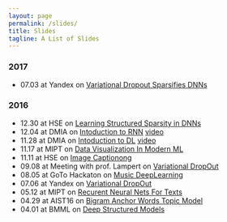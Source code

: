 ```yaml
---
layout: page
permalink: /slides/
title: Slides
tagline: A List of Slides
---
```


### 2017
- 07.03 at Yandex on [Variational Dropout Sparsifies DNNs](https://goo.gl/fH3WcO)

### 2016 
- 12.30 at HSE on [Learning Structured Sparsity in DNNs](2016.12.27_SSL/ssl.pdf)
- 12.04 at DMIA on [Intoduction to RNN](2016.12.04_DMIA_RNN/dmia_rnn.pdf) [video](https://youtu.be/i-l9x09kqZ8)
- 11.28 at DMIA on [Intoduction to DL](2016.11.28_DMIA_DL/dmia_dl.pdf) [video](https://youtu.be/xguvCaSGWQY)
- 11.17 at MIPT on [Data Visualization In Modern ML](2016.11.17_DataVisualizationInModernML/data_viz.pdf)
- 11.11 at HSE  on [Image Captionong](2016.11.11_ImageCaptioning/image_captionong.pdf)
- 09.08 at Meeting with prof. Lampert on [Variational DropOut](2016.09.08_VDLtoLampert/variation_deep_learning.pdf)
- 08.05 at GoTo Hackaton on [Music DeepLearning](2016.08.05_MusicDeepLearning/deep_nn_for_music.pdf)
- 07.06 at Yandex on [Variational DropOut](2016.07.06_VariationalDropOut/variation_dropout.pdf)
- 05.12 at MIPT on [Recurent Neural Nets For Texts](2016.05.12_RecurentNeuralNetsForTexts/recurent_nn_for_texts.pdf)
- 04.29 at AIST16 on [Bigram Anchor Words Topic Model](2016.04.29_BigramAnchorWordsTopicModel/deep_structured_models.pdf)
- 04.01 at BMML on [Deep Structured Models](2016.04.01_DeepStructuredModels/deep_structured_models.pdf)